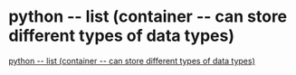 # python -- list (container -- can store different types of data types)
[python -- list (container -- can store different types of data types)](https://aiwithcloud.com/2022/09/16/python____list_container____can_store_different_types_of_data_types/)